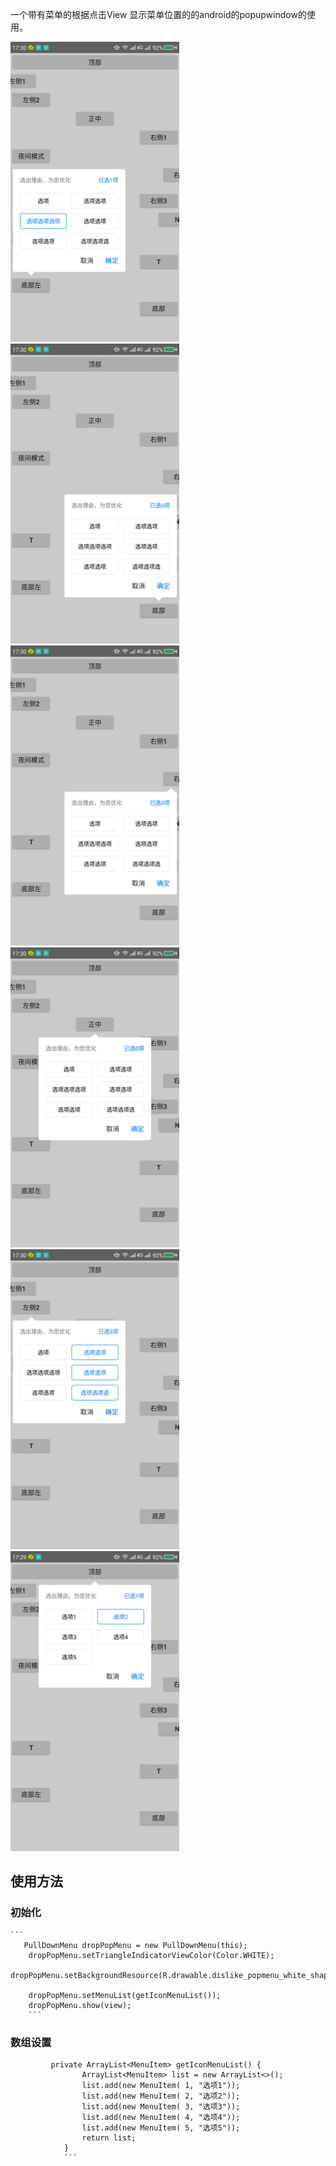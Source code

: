 一个带有菜单的根据点击View 显示菜单位置的的android的popupwindow的使用。   <br/>

<img src="https://github.com/hpuzzuldx/PulldownPopupWindow/blob/master/images/1.png"  width="270px"><br/>
<img src="https://github.com/hpuzzuldx/PulldownPopupWindow/blob/master/images/2.png"  width="270px"><br/>
<img src="https://github.com/hpuzzuldx/PulldownPopupWindow/blob/master/images/3.png"  width="270px"><br/>
<img src="https://github.com/hpuzzuldx/PulldownPopupWindow/blob/master/images/4.png"  width="270px"><br/>
<img src="https://github.com/hpuzzuldx/PulldownPopupWindow/blob/master/images/5.png"  width="270px"><br/>
<img src="https://github.com/hpuzzuldx/PulldownPopupWindow/blob/master/images/6.png"  width="270px"><br/>


## 使用方法  
### 初始化
    ```
       PullDownMenu dropPopMenu = new PullDownMenu(this);
        dropPopMenu.setTriangleIndicatorViewColor(Color.WHITE);
        dropPopMenu.setBackgroundResource(R.drawable.dislike_popmenu_white_shap);

        dropPopMenu.setMenuList(getIconMenuList());
        dropPopMenu.show(view);
        ```

### 数组设置
```
         private ArrayList<MenuItem> getIconMenuList() {
                ArrayList<MenuItem> list = new ArrayList<>();
                list.add(new MenuItem( 1, "选项1"));
                list.add(new MenuItem( 2, "选项2"));
                list.add(new MenuItem( 3, "选项3"));
                list.add(new MenuItem( 4, "选项4"));
                list.add(new MenuItem( 5, "选项5"));
                return list;
            }
            ```
          
